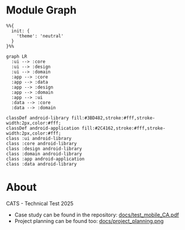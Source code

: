# Module Graph

```mermaid
%%{
  init: {
    'theme': 'neutral'
  }
}%%

graph LR
  :ui --> :core
  :ui --> :design
  :ui --> :domain
  :app --> :core
  :app --> :data
  :app --> :design
  :app --> :domain
  :app --> :ui
  :data --> :core
  :data --> :domain

classDef android-library fill:#3BD482,stroke:#fff,stroke-width:2px,color:#fff;
classDef android-application fill:#2C4162,stroke:#fff,stroke-width:2px,color:#fff;
class :ui android-library
class :core android-library
class :design android-library
class :domain android-library
class :app android-application
class :data android-library

```
# About

CATS - Technical Test 2025

- Case study can be found in the repository: [docs/test_mobile_CA.pdf](test_mobile_CA.pdf)
- Project planning can be found too: [docs/project_planning.png](project_planning.png)
